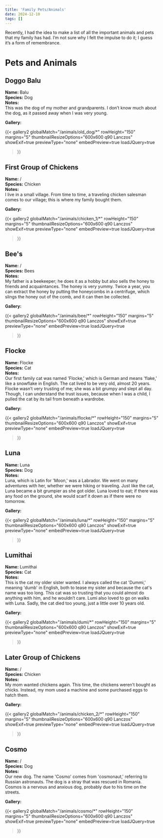 ```yaml
---
title: 'Family Pets/Animals'
date: 2024-12-10
tags: []
---
```


Recently, I had the idea to make a list of all the important animals and pets that my family has had. I’m not sure why I felt the impulse to do it; I guess it’s a form of remembrance.


# Pets and Animals

## Doggo Balu   

**Name:** Balu  
**Species:** Dog  
**Notes:**  
This was the dog of my mother and grandparents. I don’t know much about the dog, as it passed away when I was very young.

**Gallery:**

{{< gallery2 
    globalMatch="/animals/old_dog/*" 
    rowHeight="150" 
    margins="5" 
    thumbnailResizeOptions="600x600 q90 Lanczos" 
    showExif=true 
    previewType="none" 
    embedPreview=true 
    loadJQuery=true 
>}}


## First Group of Chickens

**Name:** /    
**Species:** Chicken  
**Notes:**  
I live in a small village. From time to time, a traveling chicken salesman comes to our village; this is where my family bought them.

**Gallery:**

{{< gallery2 
    globalMatch="/animals/chicken_1/*" 
    rowHeight="150" 
    margins="5" 
    thumbnailResizeOptions="600x600 q90 Lanczos" 
    showExif=true
    previewType="none"
    embedPreview=true 
    loadJQuery=true 
>}}


## Bee's

**Name:** /  
**Species:** Bees    
**Notes:**   
My father is a beekeeper; he does it as a hobby but also sells the honey to friends and acquaintances. The honey is very yummy. Twice a year, you can extract the honey by putting the honeycombs in a centrifuge, which slings the honey out of the comb, and it can then be collected.

**Gallery:**

{{< gallery2 
    globalMatch="/animals/bee/*" 
    rowHeight="150" 
    margins="5" 
    thumbnailResizeOptions="600x600 q90 Lanczos" 
    showExif=true
    previewType="none"
    embedPreview=true 
    loadJQuery=true 
>}}


## Flocke

**Name:** Flocke  
**Species:** Cat   
**Notes:**  
Our first family cat was named 'Flocke,' which is German and means 'flake,' like a snowflake in English. The cat lived to be very old, almost 20 years. Flocke wasn’t very trusting of me; she was a bit grumpy and slept all day. Though, I can understand the trust issues, because when I was a child, I pulled the cat by its tail from beneath a wardrobe.

**Gallery:**

{{< gallery2 
    globalMatch="/animals/flocke/*" 
    rowHeight="150" 
    margins="5" 
    thumbnailResizeOptions="600x600 q90 Lanczos" 
    showExif=true
    previewType="none"
    embedPreview=true 
    loadJQuery=true 
>}}


## Luna

**Name:** Luna   
**Species:** Dog   
**Notes:**  
Luna, which is Latin for 'Moon,' was a Labrador. We went on many adventures with her, whether we were hiking or traveling. Just like the cat, Luna became a bit grumpier as she got older. Luna loved to eat; if there was any food on the ground, she would scarf it down as if there were no tomorrow.


**Gallery:**

{{< gallery2 
    globalMatch="/animals/luna/*" 
    rowHeight="150" 
    margins="5" 
    thumbnailResizeOptions="600x600 q90 Lanczos" 
    showExif=true
    previewType="none"
    embedPreview=true 
    loadJQuery=true 
>}}


## Lumithai

**Name:** Lumithai  
**Species:** Cat  
**Notes:**  
This is the cat my older sister wanted. I always called the cat 'Dummi,' meaning 'dumb' in English, both to tease my sister and because the cat's name was too long. This cat was so trusting that you could almost do anything with him, and he wouldn’t care. Lumi also loved to go on walks with Luna. Sadly, the cat died too young, just a little over 10 years old.


**Gallery:**

{{< gallery2 
    globalMatch="/animals/dumi/*" 
    rowHeight="150" 
    margins="5" 
    thumbnailResizeOptions="600x600 q90 Lanczos" 
    showExif=true
    previewType="none"
    embedPreview=true 
    loadJQuery=true 
>}}


## Later Group of Chickens

**Name:** /   
**Species:** Chicken    
**Notes:**    
My mom wanted chickens again. This time, the chickens weren’t bought as chicks. Instead, my mom used a machine and some purchased eggs to hatch them.

**Gallery:**

{{< gallery2 
    globalMatch="/animals/chicken_2/*" 
    rowHeight="150" 
    margins="5" 
    thumbnailResizeOptions="600x600 q90 Lanczos" 
    showExif=true
    previewType="none"
    embedPreview=true 
    loadJQuery=true 
>}}


## Cosmo

**Name:** /  
**Species:** Dog   
**Notes:**  
Our new dog. The name 'Cosmo' comes from 'cosmonaut,' referring to Russian astronauts. The dog is a stray that was rescued in Romania. Cosmos is a nervous and anxious dog, probably due to his time on the streets.

**Gallery:**

{{< gallery2 
    globalMatch="/animals/cosmo/*" 
    rowHeight="150" 
    margins="5" 
    thumbnailResizeOptions="600x600 q90 Lanczos" 
    showExif=true
    previewType="none"
    embedPreview=true 
    loadJQuery=true 
>}}

